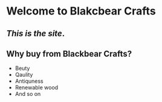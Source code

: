 # Welcome to Blakcbear Crafts

## *This is **the** site*.

## Why buy from Blackbear Crafts?
- Beuty
- Qaulity
- Antiquness
- Renewable wood
- And so on
